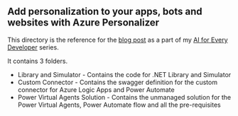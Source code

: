 
## Add personalization to your apps, bots and websites with Azure Personalizer

  

This directory is the reference for the [blog post](https://www.arafattehsin.com/reinforcement-learning-in-apps-bots-websites-with-azure-personalizer-part-1) as a part of my [AI for Every Developer](http://www.arafattehsin.com/tag/ai-for-every-developer/) series.

It contains 3 folders.

- Library and Simulator - Contains the code for .NET Library and Simulator
- Custom Connector - Contains the swagger definition for the custom connector for Azure Logic Apps and Power Automate
- Power Virtual Agents Solution - Contains the unmanaged solution for the Power Virtual Agents, Power Automate flow and all the pre-requisites